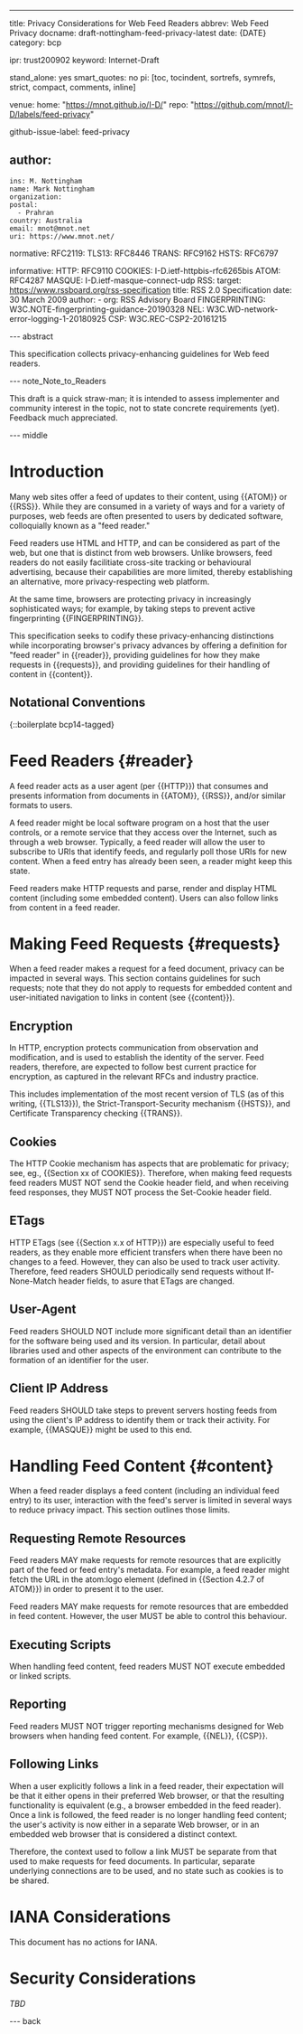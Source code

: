 ---
title: Privacy Considerations for Web Feed Readers
abbrev: Web Feed Privacy
docname: draft-nottingham-feed-privacy-latest
date: {DATE}
category: bcp

ipr: trust200902
keyword: Internet-Draft

stand_alone: yes
smart_quotes: no
pi: [toc, tocindent, sortrefs, symrefs, strict, compact, comments, inline]

venue:
  home: "https://mnot.github.io/I-D/"
  repo: "https://github.com/mnot/I-D/labels/feed-privacy"

github-issue-label: feed-privacy

author:
 -
    ins: M. Nottingham
    name: Mark Nottingham
    organization:
    postal:
      - Prahran
    country: Australia
    email: mnot@mnot.net
    uri: https://www.mnot.net/

normative:
  RFC2119:
  TLS13: RFC8446
  TRANS: RFC9162
  HSTS: RFC6797

informative:
  HTTP: RFC9110
  COOKIES: I-D.ietf-httpbis-rfc6265bis
  ATOM: RFC4287
  MASQUE: I-D.ietf-masque-connect-udp
  RSS:
    target: https://www.rssboard.org/rss-specification
    title: RSS 2.0 Specification
    date: 30 March 2009
    author:
     -
        org: RSS Advisory Board
  FINGERPRINTING: W3C.NOTE-fingerprinting-guidance-20190328
  NEL: W3C.WD-network-error-logging-1-20180925
  CSP: W3C.REC-CSP2-20161215

--- abstract

This specification collects privacy-enhancing guidelines for Web feed readers.

--- note_Note_to_Readers

This draft is a quick straw-man; it is intended to assess implementer and community interest in the topic, not to state concrete requirements (yet). Feedback much appreciated.


--- middle

# Introduction

Many web sites offer a feed of updates to their content, using {{ATOM}} or {{RSS}}. While they are consumed in a variety of ways and for a variety of purposes, web feeds are often presented to users by dedicated software, colloquially known as a "feed reader."

Feed readers use HTML and HTTP, and can be considered as part of the web, but one that is distinct from web browsers. Unlike browsers, feed readers do not easily facilitiate cross-site tracking or behavioural advertising, because their capabilities are more limited, thereby establishing an alternative, more privacy-respecting web platform.

At the same time, browsers are protecting privacy in increasingly sophisticated ways; for example, by taking steps to prevent active fingerprinting {{FINGERPRINTING}}.

This specification seeks to codify these privacy-enhancing distinctions while incorporating browser's privacy advances by offering a definition for "feed reader" in {{reader}}, providing guidelines for how they make requests in {{requests}}, and providing guidelines for their handling of content in {{content}}.


## Notational Conventions

{::boilerplate bcp14-tagged}


# Feed Readers {#reader}

A feed reader acts as a user agent (per {{HTTP}}) that consumes and presents information from documents in {{ATOM}}, {{RSS}}, and/or similar formats to users.

A feed reader might be local software program on a host that the user controls, or a remote service that they access over the Internet, such as through a web browser. Typically, a feed reader will allow the user to subscribe to URIs that identify feeds, and regularly poll those URIs for new content. When a feed entry has already been seen, a reader might keep this state.

Feed readers make HTTP requests and parse, render and display HTML content (including some embedded content). Users can also follow links from content in a feed reader.



# Making Feed Requests {#requests}

When a feed reader makes a request for a feed document, privacy can be impacted in several ways. This section contains guidelines for such requests; note that they do not apply to requests for embedded content and user-initiated navigation to links in content (see {{content}}).

## Encryption

In HTTP, encryption protects communication from observation and modification, and is used to establish the identity of the server. Feed readers, therefore, are expected to follow best current practice for encryption, as captured in the relevant RFCs and industry practice.

This includes implementation of the most recent version of TLS (as of this writing, {{TLS13}}), the Strict-Transport-Security mechanism {{HSTS}}, and Certificate Transparency checking {{TRANS}}.

## Cookies

The HTTP Cookie mechanism has aspects that are problematic for privacy; see, eg., {{Section xx of COOKIES}}. Therefore, when making feed requests feed readers MUST NOT send the Cookie header field, and when receiving feed responses, they MUST NOT process the Set-Cookie header field.

## ETags

HTTP ETags (see {{Section x.x of HTTP}}) are especially useful to feed readers, as they enable more efficient transfers when there have been no changes to a feed. However, they can also be used to track user activity. Therefore, feed readers SHOULD periodically send requests without If-None-Match header fields, to asure that ETags are changed.

## User-Agent

Feed readers SHOULD NOT include more significant detail than an identifier for the software being used and its version. In particular, detail about libraries used and other aspects of the environment can contribute to the formation of an identifier for the user.

## Client IP Address

Feed readers SHOULD take steps to prevent servers hosting feeds from using the client's IP address to identify them or track their activity. For example, {{MASQUE}} might be used to this end.


# Handling Feed Content {#content}

When a feed reader displays a feed content (including an individual feed entry) to its user, interaction with the feed's server is limited in several ways to reduce privacy impact. This section outlines those limits.

## Requesting Remote Resources

Feed readers MAY make requests for remote resources that are explicitly part of the feed or feed entry's metadata. For example, a feed reader might fetch the URL in the atom:logo element (defined in {{Section 4.2.7 of ATOM}}) in order to present it to the user.

Feed readers MAY make requests for remote resources that are embedded in feed content. However, the user MUST be able to control this behaviour.


## Executing Scripts

When handling feed content, feed readers MUST NOT execute embedded or linked scripts.


## Reporting

Feed readers MUST NOT trigger reporting mechanisms designed for Web browsers when handing feed content. For example, {{NEL}}, {{CSP}}.


## Following Links

When a user explicitly follows a link in a feed reader, their expectation will be that it either opens in their preferred Web browser, or that the resulting functionality is equivalent (e.g., a browser embedded in the feed reader). Once a link is followed, the feed reader is no longer handling feed content; the user's activity is now either in a separate Web browser, or in an embedded web browser that is considered a distinct context.

Therefore, the context used to follow a link MUST be separate from that used to make requests for feed documents. In particular, separate underlying connections are to be used, and no state such as cookies is to be shared.





# IANA Considerations

This document has no actions for IANA.

# Security Considerations

_TBD_


--- back
